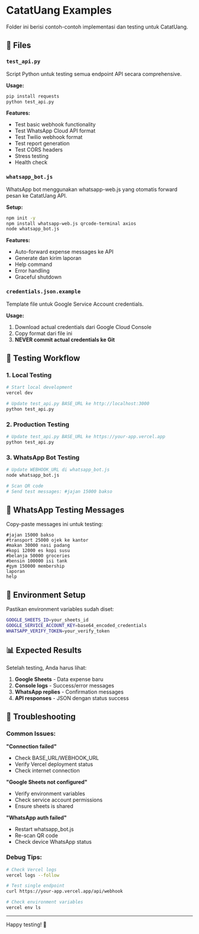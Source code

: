 # CatatUang Examples

Folder ini berisi contoh-contoh implementasi dan testing untuk CatatUang.

## 📁 Files

### `test_api.py`
Script Python untuk testing semua endpoint API secara comprehensive.

**Usage:**
```bash
pip install requests
python test_api.py
```

**Features:**
- Test basic webhook functionality
- Test WhatsApp Cloud API format
- Test Twilio webhook format  
- Test report generation
- Test CORS headers
- Stress testing
- Health check

### `whatsapp_bot.js`
WhatsApp bot menggunakan whatsapp-web.js yang otomatis forward pesan ke CatatUang API.

**Setup:**
```bash
npm init -y
npm install whatsapp-web.js qrcode-terminal axios
node whatsapp_bot.js
```

**Features:**
- Auto-forward expense messages ke API
- Generate dan kirim laporan
- Help command
- Error handling
- Graceful shutdown

### `credentials.json.example`
Template file untuk Google Service Account credentials.

**Usage:**
1. Download actual credentials dari Google Cloud Console
2. Copy format dari file ini
3. **NEVER commit actual credentials ke Git**

## 🧪 Testing Workflow

### 1. Local Testing
```bash
# Start local development
vercel dev

# Update test_api.py BASE_URL ke http://localhost:3000
python test_api.py
```

### 2. Production Testing
```bash
# Update test_api.py BASE_URL ke https://your-app.vercel.app
python test_api.py
```

### 3. WhatsApp Bot Testing
```bash
# Update WEBHOOK_URL di whatsapp_bot.js
node whatsapp_bot.js

# Scan QR code
# Send test messages: #jajan 15000 bakso
```

## 📱 WhatsApp Testing Messages

Copy-paste messages ini untuk testing:

```
#jajan 15000 bakso
#transport 25000 ojek ke kantor
#makan 30000 nasi padang
#kopi 12000 es kopi susu
#belanja 50000 groceries
#bensin 100000 isi tank
#gym 150000 membership
laporan
help
```

## 🔧 Environment Setup

Pastikan environment variables sudah diset:

```bash
GOOGLE_SHEETS_ID=your_sheets_id
GOOGLE_SERVICE_ACCOUNT_KEY=base64_encoded_credentials
WHATSAPP_VERIFY_TOKEN=your_verify_token
```

## 📊 Expected Results

Setelah testing, Anda harus lihat:

1. **Google Sheets** - Data expense baru
2. **Console logs** - Success/error messages  
3. **WhatsApp replies** - Confirmation messages
4. **API responses** - JSON dengan status success

## 🚨 Troubleshooting

### Common Issues:

**"Connection failed"**
- Check BASE_URL/WEBHOOK_URL
- Verify Vercel deployment status
- Check internet connection

**"Google Sheets not configured"**  
- Verify environment variables
- Check service account permissions
- Ensure sheets is shared

**"WhatsApp auth failed"**
- Restart whatsapp_bot.js
- Re-scan QR code
- Check device WhatsApp status

### Debug Tips:

```bash
# Check Vercel logs
vercel logs --follow

# Test single endpoint
curl https://your-app.vercel.app/api/webhook

# Check environment variables
vercel env ls
```

---

Happy testing! 🚀

